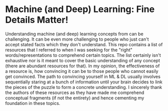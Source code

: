 # Machine (and Deep) Learning: Fine Details Matter!

Understanding machine (and deep) learning concepts from can be challenging. It can be even more challenging to people who just can't accept stated facts which they don't understand. This repo contains a list of resources that I referred to when I was seeking for the "right" words/representations to comprehend certain topics. The list certainly isn't exhaustive nor is it meant to cover the basic understanding of any concept (there are abundant resources for that). In my opinion, the effectiveness of a resource is, how convincing it can be to those people who cannot easily get convinced. The path to convincing yourself in ML & DL usually involves sequentially staring at a bunch of information until your brain decides to link the pieces of the puzzle to form a concrete understanding. I sincerely thank the authors of these resources as they have made me comprehend conceptual fragments (if not the entirety) and hence cementing my foundation in these topics.

 




